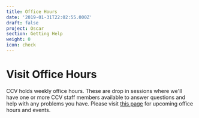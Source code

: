 ```yaml
---
title: Office Hours
date: '2019-01-31T22:02:55.000Z'
draft: false
project: Oscar
section: Getting Help
weight: 0
icon: check
---
```


# Visit Office Hours

CCV holds weekly office hours. These are drop in sessions where we'll have one or more CCV staff members available to answer questions and help with any problems you have. Please visit [this page](https://events.brown.edu/ccv/all) for upcoming office hours and events.&#x20;
